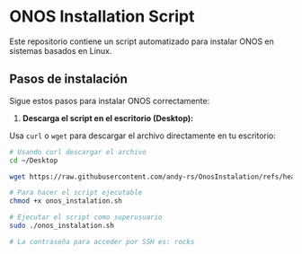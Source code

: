 # ONOS Installation Script

Este repositorio contiene un script automatizado para instalar ONOS en sistemas basados en Linux.

## Pasos de instalación

Sigue estos pasos para instalar ONOS correctamente:

1. **Descarga el script en el escritorio (Desktop):**

Usa `curl` o `wget` para descargar el archivo directamente en tu escritorio:

```bash
# Usando curl descargar el archivo
cd ~/Desktop

wget https://raw.githubusercontent.com/andy-rs/OnosInstalation/refs/heads/main/onos_instalation.sh

# Para hacer el script ejecutable
chmod +x onos_instalation.sh

# Ejecutar el script como superusuario
sudo ./onos_instalation.sh

# La contraseña para acceder por SSH es: rocks
